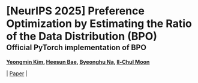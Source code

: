 # [NeurIPS 2025] Preference Optimization by Estimating the Ratio of the Data Distribution (BPO) <br><sub><sub>Official PyTorch implementation of BPO </sub></sub>
**[Yeongmin Kim](https://sites.google.com/view/yeongmin-space), [Heesun Bae](https://sites.google.com/view/baeheesun), [Byeonghu Na](https://sites.google.com/view/byeonghu-na), [Il-Chul Moon](http://kaal.dsso.kr/bbs/board.php?bo_table=sub2_1&wr_id=3)**  

| [Paper](https://arxiv.org/abs/2505.19601) |

